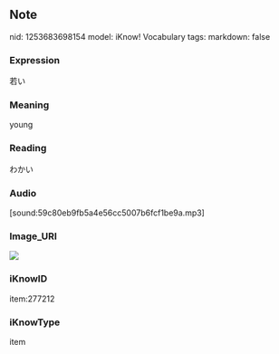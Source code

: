 ## Note
nid: 1253683698154
model: iKnow! Vocabulary
tags: 
markdown: false

### Expression
若い

### Meaning
young

### Reading
わかい

### Audio
[sound:59c80eb9fb5a4e56cc5007b6fcf1be9a.mp3]

### Image_URI
<img src="f2454f15a4a2686ac5abbe0ac7cc178b.jpg">

### iKnowID
item:277212

### iKnowType
item
